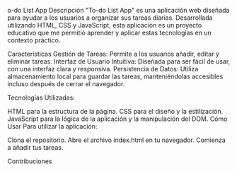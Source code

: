 o-do List App
Descripción
"To-do List App" es una aplicación web diseñada para ayudar a los usuarios a organizar sus tareas diarias. Desarrollada utilizando HTML, CSS y JavaScript, esta aplicación es un proyecto educativo que me permitió aprender y aplicar estas tecnologías en un contexto práctico.

Características
Gestión de Tareas: Permite a los usuarios añadir, editar y eliminar tareas.
Interfaz de Usuario Intuitiva: Diseñada para ser fácil de usar, con una interfaz clara y responsiva.
Persistencia de Datos: Utiliza almacenamiento local para guardar las tareas, manteniéndolas accesibles incluso después de cerrar el navegador.

Tecnologías Utilizadas: 

HTML para la estructura de la página.
CSS para el diseño y la estilización.
JavaScript para la lógica de la aplicación y la manipulación del DOM.
Cómo Usar
Para utilizar la aplicación:

Clona el repositorio.
Abre el archivo index.html en tu navegador.
Comienza a añadir tus tareas.

Contribuciones
